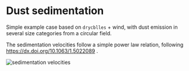 # Dust sedimentation

Simple example case based on `drycblles` + wind, with dust emission in several size categories from a circular field.

The sedimentation velocities follow a simple power law relation, following https://dx.doi.org/10.1063/1.5022089 .

![sedimentation velocities](dust_settling/sedimentation_velocity.png)

